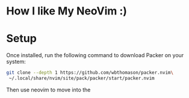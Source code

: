 # How I like My NeoVim :)

# Setup
Once installed, run the following command to download Packer on your system:

```bash
git clone --depth 1 https://github.com/wbthomason/packer.nvim\
 ~/.local/share/nvim/site/pack/packer/start/packer.nvim
```

Then use neovim to move into the 
